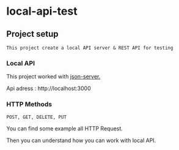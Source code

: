 # local-api-test

## Project setup
```
This project create a local API server & REST API for testing
```

### Local API

This project worked with <a href="https://www.npmjs.com/package/json-server?__cf_chl_jschl_tk__=5ac7e79006785fea2445baea59dfa134ffe8dafb-1589474637-0-AX61XutuXO-XgjJzBRrnfuqBsYNhn5PkqN3DrdkxnTavGXtqSJnoGsk_9-c0ut9ONZ7cLfD8N1owLf9hurU1G9a_yp---lMWt_k-d4BwC6aG29mN_lCwlOlfrPtzPVC9s_YBAbEOYzwkmZxtbNItDwwr8HbPFDc44N-l1dP3mDwpopFWqeKNuAqw6BdFSu4x1sRbphXqxNl5PaDLA9SAmJjxsvR5F3ScpSJD-oiRW07PfP2aAFurp-Mujw4Cd1bzgfAwSXZJhczRPoCsz8oOazbtdIhgUS4A-7PDYSmor4hb">json-server.</a>

Api adress : http://localhost:3000

### HTTP Methods
```
POST, GET, DELETE, PUT
```
You can find some example all HTTP Request.

Then you can understand how you can work with local API.